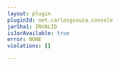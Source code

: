 ```yaml
---
layout: plugin
pluginId: net.carlosgsouza.console
jarSha1: INVALID
isJarAvailable: true
error: NONE
violations: []

---
```

